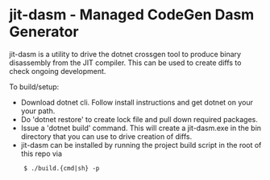 # jit-dasm - Managed CodeGen Dasm Generator

jit-dasm is a utility to drive the dotnet crossgen tool to produce
binary disassembly from the JIT compiler.  This can be used to create
diffs to check ongoing development.

To build/setup:

* Download dotnet cli.  Follow install instructions and get dotnet on your
  your path.
* Do 'dotnet restore' to create lock file and 
  pull down required packages.
* Issue a 'dotnet build' command.  This will create a jit-dasm.exe in the bin
  directory that you can use to drive creation of diffs.
* jit-dasm can be installed by running the project build script in the root of this repo 
via

``` 
    $ ./build.{cmd|sh} -p
```